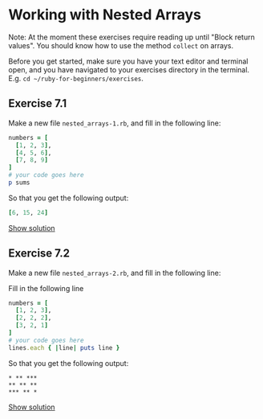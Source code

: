 # Working with Nested Arrays

Note: At the moment these exercises require reading up until "Block return values".
You should know how to use the method `collect` on arrays.

Before you get started, make sure you have your text editor and terminal open, and
you have navigated to your exercises directory in the terminal. E.g. `cd
~/ruby-for-beginners/exercises`.

## Exercise 7.1

Make a new file `nested_arrays-1.rb`, and fill in the following line:

```ruby
numbers = [
  [1, 2, 3],
  [4, 5, 6],
  [7, 8, 9]
]
# your code goes here
p sums
```

So that you get the following output:

```ruby
[6, 15, 24]
```

<a href="https://wdi-sg.github.io/ruby-for-beginners/solutions/nested_arrays-1.html" class="solution">Show solution</a>


## Exercise 7.2

Make a new file `nested_arrays-2.rb`, and fill in the following line:

Fill in the following line

```ruby
numbers = [
  [1, 2, 3],
  [2, 2, 2],
  [3, 2, 1]
]
# your code goes here
lines.each { |line| puts line }
```

So that you get the following output:

```
* ** ***
** ** **
*** ** *
```

<a href="https://wdi-sg.github.io/ruby-for-beginners/solutions/nested_arrays-2.html" class="solution">Show solution</a>

